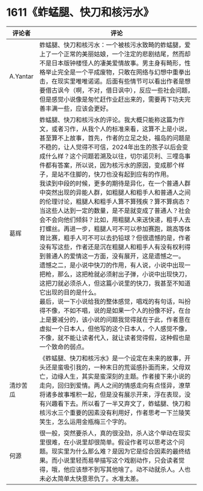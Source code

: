 # 1611《蚱蜢腿、快刀和核污水》

评论者 | 评论 |
|---|---|
A.Yantar|蚱蜢腿、快刀和核污水：一个被核污水致畸的蚱蜢腿，爱上了一个正常的美丽姑娘，一个注定的悲剧结尾，然而却不是日本版钟楼怪人的凄美爱情故事。男主身有畸形，性格举止完全是一个平成废物，只敢在网络与幻想中重拳出击，在现实里唯唯诺诺。后面有些情节可以看出作者是想要借古讽今（啊，不对，借日讽中），反应一些社会问题，但是感觉小说像是匆忙赶作业赶出来的，需要再下功夫完善丰满一些，应该会更好。
葛辉|蚱蜢腿、快刀和核污水的评论。我大概只能称这篇为作文，或者习作，从我个人的标准来看，这算不上是小说，甚至算不上故事，首先，作者的立足之处，福岛的问题是不稳的，让人觉得不可信，2024年出生的孩子以后会变成什么样？这个问题若溯及以往，切尔诺贝利、三哩岛事件都有答案，所以说，因为核污水的原因，变成那个样子，是站不住脚的，快刀也没有起到应有的作用。<br />我读到中段的时候，更多的期待是异化，在一个普通人群中突然出现的异能人群，如粗腿人和粗手人和普通人之间的伦理讨论，粗腿人和粗手人算不算残疾？算不算病态？当这些人达到一定的数量，是不是就变成了普通人？社会会不会向他们倾斜？比如，用粗腿人来送快递，粗手人去打螺丝。再进一步，粗腿人可不可以参加赛跑，跳高等体育比赛，粗手人可不可以去扔铅球？但很遗憾的是，作者没有写这些，作者还是沉在粗腿人和粗手人有没有权利得到普通人的爱情这一方面，没有展开，这是遗憾之一。<br />遗憾之二，是小说中快刀的作用，有人说，小说中出现一把枪，那么，这把枪就必须射出子弹，小说中出现快刀，这把刀就必须杀人，但这篇小说里的快刀，我甚至不知道它出现的目的是什么。<br/>最后，说一下小说给我的整体感觉，唱戏的有句话，叫扮得不像，不如不唱，说的是如果一个人的扮像不好，在台上是要减分的，该小说的问题我觉得就在于此，作者意在虚拟一个日本人，但他写的这个日本人，个人感觉不像，不像，就不能让读者代入，就让读者觉得假，这种假也是一个致命的弱点。
清炒苦瓜|《蚱蜢腿、快刀和核污水》是一个设定在未来的故事，开头还是蛮吸引我的，一种末日的荒诞感扑面而来，父母双亡，边缘人生，其实是蛮深刻的主题。作者接下来小说的走向，回归到爱情。两人之间的情感走向有点怪异，潦草将诸多故事堆积一起，但是没有展示开来，浮在表现，没有兴趣看下去。所以看了一半又弃文了，蚱蜢腿、快刀和核污水三个重要的因素没有利用好，作者思考一下兰陵笑笑生，怎么运用金瓶梅三个字的。
何源|很一般，突然要杀人，真的很没劲，杀人这个举动在现实里很难，在小说里却很简单。假设作者可以思考这个问题。现实里为什么那么难？是因为它是综合因素的最终结果。而小说里轻而易举描写这个戏剧动作，只会读者觉得，哦，他应该想不到写其他啥了。动不动就杀人。人也未必太简单太快意恩仇了。水准太差。
